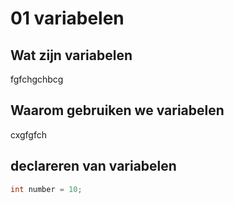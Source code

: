 # 01 variabelen
## Wat zijn variabelen
fgfchgchbcg
## Waarom gebruiken we variabelen
cxgfgfch
## declareren van variabelen
```java
int number = 10;
```
